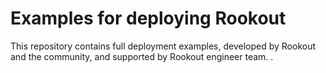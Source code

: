 # Examples for deploying Rookout

This repository contains full deployment examples, developed by Rookout   and the community, and supported by Rookout engineer team. 
.



[appengine]: https://cloud.google.com/appengine/docs/flexible/nodejs
[tutorial]: https://cloud.google.com/appengine/docs/flexible/nodejs/quickstart
[readme]: ../README.md
[contributing]: https://github.com/GoogleCloudPlatform/nodejs-docs-samples/blob/master/CONTRIBUTING.md
